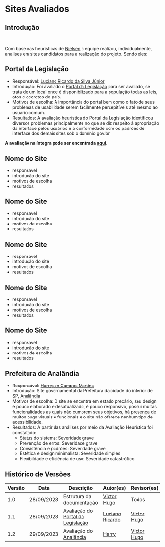 # Sites Avaliados

## Introdução

<p style="text-align: justify;">&emsp;&emsp;</p> Com base nas heuristicas de <a href="##">Nielsen</a> a equipe realizou, individualmente, analises em sites candidatos para a realização do projeto. Sendo eles: 


## Portal da Legislação

- Responsável: [Luciano Ricardo da Silva Júnior](https://github.com/l-ricardo)
- Introdução: Foi avaliado o [Portal da Legislação](http://www4.planalto.gov.br/legislacao/) para ser avaliado, se trata de um local onde é disponibilizado para a população todas as leis, atos e decretos do país.
- Motivos de escolha: A importância do portal bem como o fato de seus problemas de usabilidade serem facilmente percepitíveis até mesmo ao usuario comum.
- Resultados: A avaliação heurística do Portal da Legislação identificou diversos problemas principalmente no que se diz respeito á apropriação da interface pelos usuários e a conformidade com os padrões de interface dos demais sites sob o domínio gov.br.

**A avaliação na íntegra pode ser encontrada [aqui](/docs/assets/AvalicaoLegislativo.pdf).**

## Nome do Site 

- responsavel 
- introdução do site
- motivos de escolha 
- resultados

## Nome do Site 

- responsavel 
- introdução do site
- motivos de escolha 
- resultados

## Nome do Site 

- responsavel 
- introdução do site
- motivos de escolha 
- resultados

## Nome do Site 

- responsavel 
- introdução do site
- motivos de escolha 
- resultados

## Nome do Site 

- responsavel 
- introdução do site
- motivos de escolha 
- resultados

## Prefeitura de Analândia  

- Responsável: [Harryson Campos Martins](https://github.com/harry-cmartin)
- Introdução: Site governamental da Prefeitura da cidade do interior de SP, [Analãndia](https://www.analandia.sp.gov.br/)
- Motivos de escolha: O site se encontra em estado precário, seu design é pouco elaborado e desatualizado, é pouco responsivo, possui muitas funcionalidades as quais não cumprem seus objetivos, há presença de muitos bugs visuais e funcionais e o site não oferece nenhum tipo de acessibilidade.  
- Resultados: A partir das análises por meio da Avaliação Heurística foi constatado: 
   - Status do sistema: Severidade grave
   - Prevenção de erros: Severidade grave
   - Consistência e padrões: Severidade grave
   - Estética e design minimalista: Severidade simples
   - Flexibildade e eficiência de uso: Severidade catastrófico

## Histórico de Versões

| Versão | Data       | Descrição                                                                    | Autor(es)                                       | Revisor(es)                                    |
| ------ | ---------- | ---------------------------------------------------------------------------- | ----------------------------------------------- | ---------------------------------------------- |
| 1.0    | 28/09/2023 | Estrutura da documentação                                                    | [Victor Hugo](https://github.com/ViictorHugoo)  | Todos                                          |
| 1.1    | 28/09/2023 | Avaliação do [Portal da Legislação](http://www4.planalto.gov.br/legislacao/) | [Luciano Ricardo](https://github.com/l-ricardo) | [Victor Hugo](https://github.com/ViictorHugoo) |
| 1.2    | 29/09/2023 | Avaliação do [Analãndia](https://www.analandia.sp.gov.br/)                   | [Harry](https://github.com/harry-cmartin)       | [Victor Hugo](https://github.com/ViictorHugoo) |
